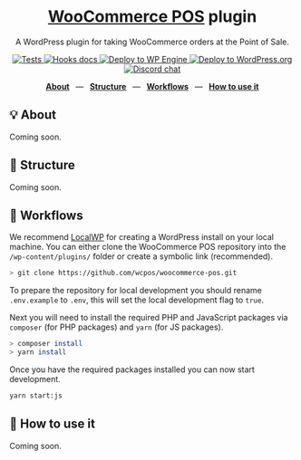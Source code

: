 <div align="center">
  <h1><a href="https://wcpos.com">WooCommerce POS</a> plugin</h1>
  <p>A WordPress plugin for taking WooCommerce orders at the Point of Sale.</p>
  <p>
    <a href="https://github.com/wcpos/woocommerce-pos/actions/workflows/tests.yml">
      <img src="https://github.com/wcpos/woocommerce-pos/actions/workflows/tests.yml/badge.svg" alt="Tests" />
    </a>
    <a href="https://wcpos.github.io/woocommerce-pos">
      <img src="https://github.com/wcpos/woocommerce-pos/actions/workflows/build-docs.yml/badge.svg" alt="Hooks docs" />
    </a>
    <a href="https://wcposdev.wpengine.com/pos">
      <img src="https://github.com/wcpos/woocommerce-pos/actions/workflows/wp-engine.yml/badge.svg" alt="Deploy to WP Engine" />
    </a>
    <a href="https://wordpress.org/plugins/woocommerce-pos/">
      <img src="https://github.com/wcpos/woocommerce-pos/actions/workflows/wporg-deploy.yml/badge.svg" alt="Deploy to WordPress.org" />
    </a>
    <a href="https://wcpos.com/discord">
      <img src="https://img.shields.io/discord/711884517081612298?color=%237289DA&label=WCPOS&logo=discord&logoColor=white" alt="Discord chat" />
    </a>
  </p>
  <p>
    <a href="https://github.com/wcpos/woocommerce-pos#-structure"><b>About</b></a>
    &ensp;&mdash;&ensp;
    <a href="https://github.com/wcpos/woocommerce-pos#-structure"><b>Structure</b></a>
    &ensp;&mdash;&ensp;
    <a href="https://github.com/wcpos/woocommerce-pos#-workflows"><b>Workflows</b></a>
    &ensp;&mdash;&ensp;
    <a href="https://github.com/wcpos/woocommerce-pos#-how-to-use-it"><b>How to use it</b></a>
  </p>
</div>

## 💡 About

Coming soon.

## 📁 Structure

Coming soon.

## 👷 Workflows

We recommend [LocalWP](https://localwp.com/) for creating a WordPress install on your local machine. 
You can either clone the WooCommerce POS repository into the `/wp-content/plugins/` folder or create a symbolic link (recommended).

```sh
> git clone https://github.com/wcpos/woocommerce-pos.git
```

To prepare the repository for local development you should rename `.env.example` to `.env`, this will set the local development flag to `true`.

Next you will need to install the required PHP and JavaScript packages via `composer` (for PHP packages) and `yarn` (for JS packages).

```sh
> composer install
> yarn install
```

Once you have the required packages installed you can now start development.

```sh
yarn start:js
```

## 🚀 How to use it

Coming soon.

